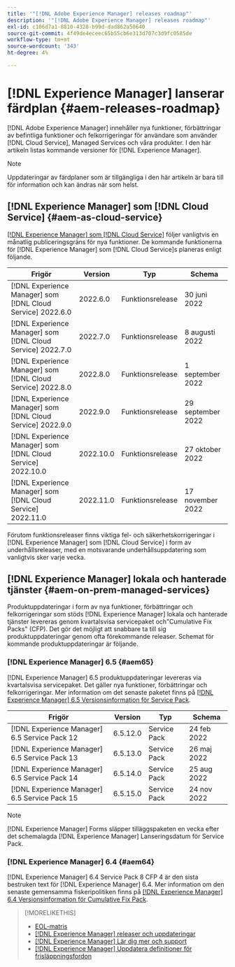 ```yaml
---
title: '"[!DNL Adobe Experience Manager] releases roadmap"'
description: '"[!DNL Adobe Experience Manager] releases roadmap"'
exl-id: c106d7a1-8810-4328-b99d-dad862a50640
source-git-commit: 4f49de4eceec65b55cb6e313d707c3d9fc0585de
workflow-type: tm+mt
source-wordcount: '343'
ht-degree: 4%

---
```


# [!DNL Experience Manager] lanserar färdplan {#aem-releases-roadmap}

[!DNL Adobe Experience Manager] innehåller nya funktioner, förbättringar av befintliga funktioner och felkorrigeringar för användare som använder [!DNL Cloud Service], Managed Services och våra produkter. I den här artikeln listas kommande versioner för [!DNL Experience Manager].

>[!NOTE]
>
>Uppdateringar av färdplaner som är tillgängliga i den här artikeln är bara till för information och kan ändras när som helst.

## [!DNL Experience Manager] som [!DNL Cloud Service] {#aem-as-cloud-service}

[[!DNL Experience Manager] som [!DNL Cloud Service]](https://experienceleague.adobe.com/docs/experience-manager-cloud-service/release-notes/home.html) följer vanligtvis en månatlig publiceringsgräns för nya funktioner. De kommande funktionerna för [!DNL Experience Manager] som [!DNL Cloud Service]s planeras enligt följande.

| Frigör | Version | Typ | Schema |
|---|---|---|---|
| [!DNL Experience Manager] som [!DNL Cloud Service] 2022.6.0 | 2022.6.0 | Funktionsrelease | 30 juni 2022 |
| [!DNL Experience Manager] som [!DNL Cloud Service] 2022.7.0 | 2022.7.0 | Funktionsrelease | 8 augusti 2022 |
| [!DNL Experience Manager] som [!DNL Cloud Service] 2022.8.0 | 2022.8.0 | Funktionsrelease | 1 september 2022 |
| [!DNL Experience Manager] som [!DNL Cloud Service] 2022.9.0 | 2022.9.0 | Funktionsrelease | 29 september 2022 |
| [!DNL Experience Manager] som [!DNL Cloud Service] 2022.10.0 | 2022.10.0 | Funktionsrelease | 27 oktober 2022 |
| [!DNL Experience Manager] som [!DNL Cloud Service] 2022.11.0 | 2022.11.0 | Funktionsrelease | 17 november 2022 |

Förutom funktionsreleaser finns viktiga fel- och säkerhetskorrigeringar i [!DNL Experience Manager] som [!DNL Cloud Service] i form av underhållsreleaser, med en motsvarande underhållsuppdatering som vanligtvis sker varje vecka.

## [!DNL Experience Manager] lokala och hanterade tjänster {#aem-on-prem-managed-services}

Produktuppdateringar i form av nya funktioner, förbättringar och felkorrigeringar som stöds [!DNL Experience Manager] lokala och hanterade tjänster levereras genom kvartalsvisa servicepaket och&quot;Cumulative Fix Packs&quot; (CFP). Det gör det möjligt att snabbare ta till sig produktuppdateringar genom ofta förekommande releaser. Schemat för kommande produktuppdateringar är följande.

### [!DNL Experience Manager] 6.5 {#aem65}

[!DNL Experience Manager] 6.5 produktuppdateringar levereras via kvartalsvisa servicepaket. Det gäller nya funktioner, förbättringar och felkorrigeringar. Mer information om det senaste paketet finns på [[!DNL Experience Manager] 6.5 Versionsinformation för Service Pack](https://experienceleague.adobe.com/docs/experience-manager-65/release-notes/service-pack/sp-release-notes.html).

| Frigör | Version | Typ | Schema |
|---|---|---|---|
| [!DNL Experience Manager] 6.5 Service Pack 12 | 6.5.12.0 | Service Pack | 24 feb 2022 |
| [!DNL Experience Manager] 6.5 Service Pack 13 | 6.5.13.0 | Service Pack | 26 maj 2022 |
| [!DNL Experience Manager] 6.5 Service Pack 14 | 6.5.14.0 | Service Pack | 25 aug 2022 |
| [!DNL Experience Manager] 6.5 Service Pack 15 | 6.5.15.0 | Service Pack | 24 nov 2022 |


>[!NOTE]
>
>[!DNL Experience Manager] Forms släpper tilläggspaketen en vecka efter det schemalagda [!DNL Experience Manager] Lanseringsdatum för Service Pack.

### [!DNL Experience Manager] 6.4 {#aem64}

[!DNL Experience Manager] 6.4 Service Pack 8 CFP 4 är den sista bestruken text för [!DNL Experience Manager] 6.4. Mer information om den senaste gemensamma fiskeripolitiken finns på [[!DNL Experience Manager] 6.4 Versionsinformation för Cumulative Fix Pack](https://experienceleague.adobe.com/docs/experience-manager-64/release-notes/cfp-release-notes.html).

>[!MORELIKETHIS]
>
>* [EOL-matris](https://helpx.adobe.com/support/programs/eol-matrix.html)
>* [[!DNL Experience Manager] releaser och uppdateringar](https://helpx.adobe.com/experience-manager/aem-releases-updates.html)
>* [[!DNL Experience Manager] Lär dig mer och support](https://helpx.adobe.com/support/experience-manager.html)
>* [[!DNL Experience Manager] Uppdatera definitioner för frisläppningsfordon](/help/update-release-vehicle-definitions.md)

